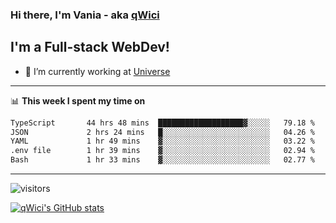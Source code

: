 ### Hi there, I'm Vania - aka [qWici][website]

## I'm a Full-stack WebDev!
- 🔭 I’m currently working at [Universe][universe]

---

📊 **This week I spent my time on**
<!--START_SECTION:waka-->

```txt
TypeScript       44 hrs 48 mins  ███████████████████▓░░░░░   79.18 %
JSON             2 hrs 24 mins   █░░░░░░░░░░░░░░░░░░░░░░░░   04.26 %
YAML             1 hr 49 mins    ▓░░░░░░░░░░░░░░░░░░░░░░░░   03.22 %
.env file        1 hr 39 mins    ▓░░░░░░░░░░░░░░░░░░░░░░░░   02.94 %
Bash             1 hr 33 mins    ▓░░░░░░░░░░░░░░░░░░░░░░░░   02.77 %
```

<!--END_SECTION:waka-->

---

![visitors](https://visitor-badge.glitch.me/badge?page_id=qWici)


[![qWici's GitHub stats](https://github-readme-stats.vercel.app/api?username=qWici)](https://github.com/qWici/github-readme-stats)

[website]: https://devkucher.com
[twitter]: https://twitter.com/KucherDev
[linkedin]: https://www.linkedin.com/in/ivankucher
[universe]: https://universeapps.limited
